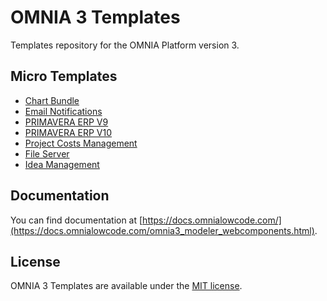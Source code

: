 # OMNIA 3 Templates
Templates repository for the OMNIA Platform version 3.

## Micro Templates

 - [Chart Bundle](./ChartBundle/)
 - [Email Notifications](./EmailNotifications/)
 - [PRIMAVERA ERP V9](./PrimaveraV9/)
 - [PRIMAVERA ERP V10](./PrimaveraV10/)
 - [Project Costs Management](./ProjectCostManagement)
 - [File Server](./FileServer)
 - [Idea Management](./IdeaTemplate)


## Documentation

You can find documentation at [https://docs.omnialowcode.com/](https://docs.omnialowcode.com/omnia3_modeler_webcomponents.html).

## License

OMNIA 3 Templates are available under the [MIT license](http://opensource.org/licenses/MIT).
